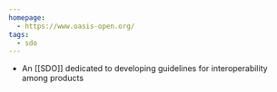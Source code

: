 ```yaml
---
homepage:
  - https://www.oasis-open.org/
tags:
  - sdo
---
```

- An [[SDO]] dedicated to developing guidelines for interoperability among products